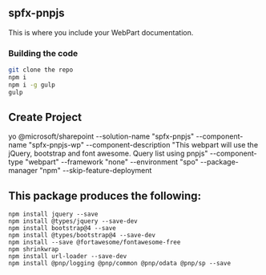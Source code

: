 ## spfx-pnpjs

This is where you include your WebPart documentation.

### Building the code

```bash
git clone the repo
npm i
npm i -g gulp
gulp
```
Create Project
------------------
yo @microsoft/sharepoint --solution-name "spfx-pnpjs" --component-name "spfx-pnpjs-wp" --component-description "This webpart will use the jQuery, bootstrap and font awesome. Query list using pnpjs" --component-type "webpart" --framework "none" --environment "spo" --package-manager "npm" --skip-feature-deployment


This package produces the following:
------------------------
```
npm install jquery --save
npm install @types/jquery --save-dev 
npm install bootstrap@4 --save 
npm install @types/bootstrap@4 --save-dev 
npm install --save @fortawesome/fontawesome-free
npm shrinkwrap
npm install url-loader --save-dev
npm install @pnp/logging @pnp/common @pnp/odata @pnp/sp --save
```

